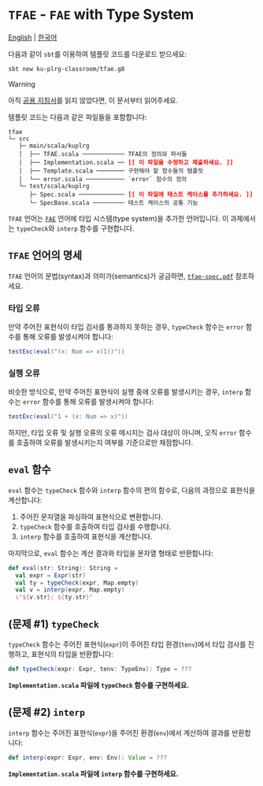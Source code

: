 # `TFAE` - `FAE` with Type System

[English](./README.md) | [한국어](./README.ko.md)

다음과 같이 `sbt`를 이용하여 템플릿 코드를 다운로드 받으세요:
```bash
sbt new ku-plrg-classroom/tfae.g8
```

> [!WARNING]
>
> 아직 [공용 지침서](https://github.com/ku-plrg-classroom/docs/blob/main/README.ko.md)를 읽지 않았다면, 이 문서부터 읽어주세요.

템플릿 코드는 다음과 같은 파일들을 포함합니다:
<pre><code>tfae
└─ src
   ├─ main/scala/kuplrg
   │  ├── TFAE.scala ──────────── TFAE의 정의와 파서들
   │  ├── Implementation.scala ── <b style='color:red;'>[[ 이 파일을 수정하고 제출하세요. ]]</b>
   │  ├── Template.scala ──────── 구현해야 할 함수들의 템플릿
   │  └── error.scala ─────────── `error` 함수의 정의
   └─ test/scala/kuplrg
      ├─ Spec.scala ───────────── <b style='color:red;'>[[ 이 파일에 테스트 케이스를 추가하세요. ]]</b>
      └─ SpecBase.scala ───────── 테스트 케이스의 공통 기능</code></pre>

`TFAE` 언어는 [`FAE`](../fae/README.ko.md) 언어에 타입 시스템(type system)을
추가한 언어입니다. 이 과제에서는 `typeCheck`와 `interp` 함수를 구현합니다.

## `TFAE` 언어의 명세

`TFAE` 언어의 문법(syntax)과 의미가(semantics)가 궁금하면,
[`tfae-spec.pdf`](./tfae-spec.pdf) 참조하세요.

### 타입 오류

만약 주어진 표현식이 타입 검사를 통과하지 못하는 경우, `typeCheck` 함수는
`error` 함수를 통해 오류를 발생시켜야 합니다:
```scala
testExc(eval("(x: Num => x(1))"))
```

### 실행 오류

비슷한 방식으로, 만약 주어진 표현식이 실행 중에 오류를 발생시키는 경우, `interp`
함수는 `error` 함수를 통해 오류를 발생시켜야 합니다:
```scala
testExc(eval("1 + (x: Num => x)"))
```

하지만, 타입 오류 및 실행 오류의 오류 메시지는 검사 대상이 아니며, 오직 `error`
함수를 호출하여 오류를 발생시키는지 여부를 기준으로만 채점합니다.

## `eval` 함수

`eval` 함수는 `typeCheck` 함수와 `interp` 함수의 편의 함수로, 다음의 과정으로
표현식을 계산합니다:

1. 주어진 문자열을 파싱하여 표현식으로 변환합니다.
1. `typeCheck` 함수를 호출하여 타입 검사를 수행합니다.
1. `interp` 함수를 호출하여 표현식을 계산합니다.

마지막으로, `eval` 함수는 계산 결과와 타입을 문자열 형태로 반환합니다:
```scala
def eval(str: String): String =
  val expr = Expr(str)
  val ty = typeCheck(expr, Map.empty)
  val v = interp(expr, Map.empty)
  s"${v.str}: ${ty.str}"
```

## (문제 #1) `typeCheck`

`typeCheck` 함수는 주어진 표현식(`expr`)이 주어진 타입 환경(`tenv`)에서 타입
검사를 진행하고, 표현식의 타입을 반환합니다:
```scala
def typeCheck(expr: Expr, tenv: TypeEnv): Type = ???
```
**`Implementation.scala` 파일에 `typeCheck` 함수를 구현하세요.**

## (문제 #2) `interp`

`interp` 함수는 주어진 표현식(`expr`)을 주어진 환경(`env`)에서 계산하여 결과를
반환합니다:
```scala
def interp(expr: Expr, env: Env): Value = ???
```
**`Implementation.scala` 파일에 `interp` 함수를 구현하세요.**
